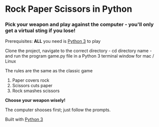 # Rock Paper Scissors in Python


### Pick your weapon and play against the computer  - you'll only get a virtual sting if you lose!

Prerequisites: **ALL** you need is [Python 3](https://www.python.org/downloads/release/python-370/) to play

Clone the project, navigate to the correct directory - cd directory name - and run the program game.py file in a Python 3 terminal window for mac / Linux

The rules are the same as the classic game
1. Paper covers rock
2. Scissors cuts paper
3. Rock smashes scissors

**Choose your weapon wisely!**

The computer shooses first; just follow the prompts.

Built with [Python 3](https://www.python.org/downloads/release/python-370/)
